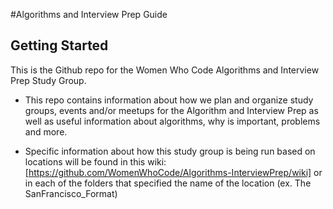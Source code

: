 #Algorithms and Interview Prep Guide 

## Getting Started

This is the Github repo for the Women Who Code Algorithms and Interview Prep Study Group.
  * This repo contains information about how we plan and organize study groups, events and/or meetups for the  Algorithm and Interview Prep as well as useful information about algorithms, why is important, problems and more. 

  * Specific information about how this study group is being run based on locations will be found in this wiki:[https://github.com/WomenWhoCode/Algorithms-InterviewPrep/wiki] or in each of the folders that specified the name of the location (ex. The SanFrancisco_Format)


